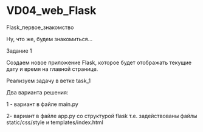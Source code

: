 # VD04_web_Flask
 Flask_первое_знакомство

Ну, что же, будем знакомиться...

Задание 1

Создаем новое приложение Flask, которое будет отображать текущие дату и время на главной странице.

Реализуем задачу в ветке task_1

Два варианта решения:<br>

1 - вариант в файле main.py<br>

2- вариант в файле app.py со структурой flask т.е. задействованы файлы static/css/style и templates/index.html